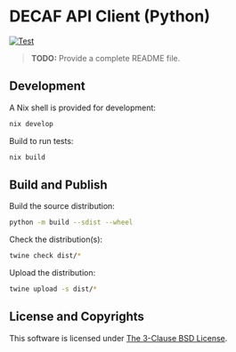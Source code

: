# DECAF API Client (Python)

[![Test](https://github.com/teloscube/decaf-client-python/actions/workflows/test.yml/badge.svg)](https://github.com/teloscube/decaf-client-python/actions/workflows/test.yml)

> **TODO:** Provide a complete README file.

## Development

A Nix shell is provided for development:

```sh
nix develop
```

Build to run tests:

```sh
nix build
```

## Build and Publish

Build the source distribution:

```sh
python -m build --sdist --wheel
```

Check the distribution(s):

```sh
twine check dist/*
```

Upload the distribution:

```sh
twine upload -s dist/*
```

## License and Copyrights

This software is licensed under [The 3-Clause BSD License].

<!-- REFERENCES -->

[The 3-Clause BSD License]: https://opensource.org/licenses/BSD-3-Clause
